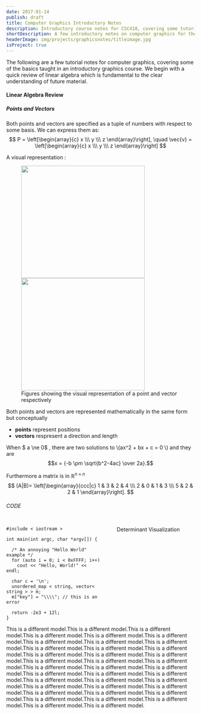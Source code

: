 ```yaml
---
date: 2017-01-14
publish: draft
title: Computer Graphics Introductory Notes
description: Introductory course notes for CSC418, covering some tutorial topics including basic linear algebra, curve parametrization, OpenGL, lighting and basic ray tracing, among others.  
shortDescription: A few introductory notes on computer graphics for the course CSC418
headerImage: img/projects/graphicsnotes/titleimage.jpg
isProject: true
---
```


<script type="text/x-mathjax-config">
  MathJax.Hub.Config({
    tex2jax: {
      inlineMath: [ ['$','$'], ["\\(","\\)"] ],
      processEscapes: true
    }
  });
</script>

<script type="text/javascript" async
  src="https://cdn.mathjax.org/mathjax/latest/MathJax.js?config=TeX-AMS_CHTML">
</script>

<link rel="stylesheet" href="https://cdnjs.cloudflare.com/ajax/libs/highlight.js/9.9.0/styles/atom-one-dark.min.css">
<script src="https://cdnjs.cloudflare.com/ajax/libs/highlight.js/9.9.0/highlight.min.js"></script>
<script>hljs.initHighlightingOnLoad();</script>

<script src="{{ root }}js/processing.min.js"></script>

The following are a few tutorial notes for computer graphics, covering some of the basics taught in an introductory graphics course. We begin with a quick review of linear algebra which is fundamental to the clear understanding of future material.

#### Linear Algebra Review

##### Points and Vectors
Both points and vectors are specified as a tuple of numbers with respect to some basis. We can express them as:
$$ P = \left[\begin{array}{c}
    x \\\
    y \\\
    z
  \end{array}\right], \quad
  \vec{v} = \left[\begin{array}{c}
    x \\\
    y \\\
    z
  \end{array}\right]
$$

A visual representation :

<figure>
  <img  height="300" width="330" src="{{root}}img/projects/graphicsnotes/pointFig.jpg">
  <img  height="300" width="330" src="{{root}}img/projects/graphicsnotes/vectorFig.jpg">  
  <figcaption> Figures showing the visual representation of a point and vector respectively </figcaption>
</figure>

Both points and vectors are represented mathematically in the same form but conceptually
 - **points** represent positions 
 - **vectors** respresent a direction and length
 
When  $ a \ne 0$ , there are two solutions to \\(ax^2 + bx + c = 0 \\)  and they are
$$x = {-b \pm \sqrt{b^2-4ac} \over 2a}.$$

Furthermore a matrix is in $\mathbb{R}^{n\times n}$
$$
(A|B)=
  \left[\begin{array}{ccc|c}
    1 & 3 & 2 & 4 \\\
    2 & 0 & 1 & 3 \\\
    5 & 2 & 2 & 1
  \end{array}\right].
$$



###### CODE

<div class="row">
<figure class="col" style="float:right;"> 
<canvas data-processing-sources="{{root}}img/projects/graphicsnotes/anything.pde"></canvas>
<figcaption>Determinant Visualization</figcaption>
</figure>

<pre class="col"><code class="cpp">
#include < iostream >

int main(int argc, char *argv[]) {

  /* An annoying "Hello World" example */
  for (auto i = 0; i < 0xFFFF; i++)
    cout << "Hello, World!" << endl;

  char c = '\n';
  unordered_map < string, vector< string > > m;
  m["key"] = "\\\\"; // this is an error

  return -2e3 + 12l;
}
</code></pre>
</div>



This is a different model.This is a different model.This is a different model.This is a different model.This is a different model.This is a different model.This is a different model.This is a different model.This is a different model.This is a different model.This is a different model.This is a different model.This is a different model.This is a different model.This is a different model.This is a different model.This is a different model.This is a different model.This is a different model.This is a different model.This is a different model.This is a different model.This is a different model.This is a different model.This is a different model.This is a different model.This is a different model.This is a different model.This is a different model.This is a different model.This is a different model.This is a different model.This is a different model.This is a different model.This is a different model.This is a different model.This is a different model.This is a different model.



